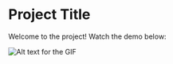 # Project Title

Welcome to the project! Watch the demo below:

![Alt text for the GIF](Smart-Lending/images/loan.gif)
